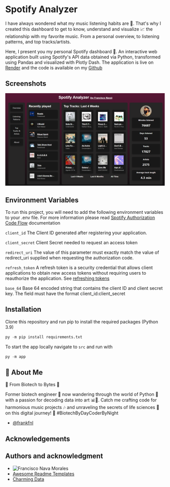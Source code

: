 # Spotify Analyzer

I have always wondered what my music listening habits are 🎵.
That's why I created this dashboard to get to know, understand and visualize 📈 the relationship with my favorite music.
From a personal overview, to listening patterns, and top tracks/artists.

Here, I present you my personal Spotify dashboard 🎉. An interactive web application built using Spotify's API data obtained via Python, transformed using Pandas and visualized with Plotly Dash.
The application is live on [Render](https://spotify-analyzer-b1vf.onrender.com/) and the code is available on my [Github](https://github.com/frankfnl/spotify_analyzer)


## Screenshots
![App Screenshot](/src/assets/screenshot.png)

## Environment Variables

To run this project, you will need to add the following environment variables to your .env file. For more information please read [Spotify Authorization Code Flow](https://developer.spotify.com/documentation/web-api/tutorials/code-flow) documentation

`client_id` The Client ID generated after registering your application.

`client_secret` Client Secret needed to request an access token

`redirect_uri` The value of this parameter must exactly match the value of redirect_uri supplied when requesting the authorization code.

`refresh_token` A refresh token is a security credential that allows client applications to obtain new access tokens without requiring users to reauthorize the application. See [refreshing tokens](https://developer.spotify.com/documentation/web-api/tutorials/refreshing-tokens)

`base_64` Base 64 encoded string that contains the client ID and client secret key. The field must have the format client_id:client_secret

## Installation
Clone this repository and run pip to install the required packages (Python 3.9)

```python
py -m pip install requirements.txt
```

To start the app locally navigate to `src` and run with

```python
py -m app
```

## 🚀 About Me
🔬 From Biotech to Bytes 🐍

Former biotech engineer 🧪 now wandering through the world of Python 🐍 with a passion for decoding data into art 📊🎨. Catch me crafting code for harmonious music projects 🎶 and unraveling the secrets of life sciences 🧬 on this digital journey! 🚀 #BiotechByDayCoderByNight

- [@frankfnl](https://www.github.com/frankfnl)


## Acknowledgements
## Authors and acknowledgment
 - ![Francisco Nava Morales](https://img.shields.io/badge/Francisco%20Nava%20Morales-Author-green?style=flat)
 - [Awesome Readme Templates](https://awesomeopensource.com/project/elangosundar/awesome-README-templates)
 - [Charming Data](https://www.youtube.com/@CharmingData)